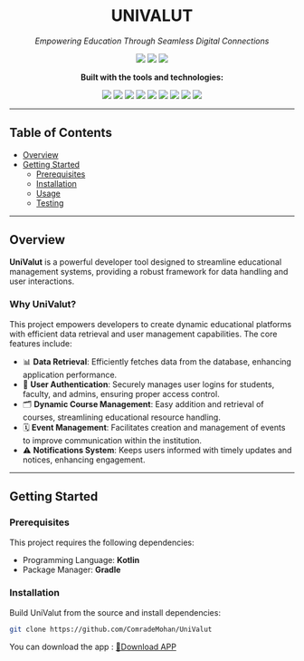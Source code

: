 <h1 align="center">UNIVALUT</h1>
<p align="center"><i>Empowering Education Through Seamless Digital Connections</i></p>

<p align="center">
  <img src="https://img.shields.io/badge/last%20commit-last%20monday-blue" />
  <img src="https://img.shields.io/badge/kotlin-82.3%25-blueviolet" />
  <img src="https://img.shields.io/badge/languages-3-informational" />
</p>

<p align="center"><b>Built with the tools and technologies:</b></p>
<p align="center">
  <img src="https://img.shields.io/badge/GitHub-181717?logo=github&logoColor=white" />
  <img src="https://img.shields.io/badge/TOML-informational?logo=toml&logoColor=white" />
  <img src="https://img.shields.io/badge/Android-3DDC84?logo=android&logoColor=white" />
  <img src="https://img.shields.io/badge/Gradle-02303A?logo=gradle&logoColor=white" />
  <img src="https://img.shields.io/badge/XML-ff6600?logo=xml&logoColor=white" />
  <img src="https://img.shields.io/badge/Google-4285F4?logo=google&logoColor=white" />
  <img src="https://img.shields.io/badge/PHP-777BB4?logo=php&logoColor=white" />
  <img src="https://img.shields.io/badge/Bash-4EAA25?logo=gnu-bash&logoColor=white" />
  <img src="https://img.shields.io/badge/Kotlin-7F52FF?logo=kotlin&logoColor=white" />
</p>

---

## Table of Contents

- [Overview](#overview)
- [Getting Started](#getting-started)
  - [Prerequisites](#prerequisites)
  - [Installation](#installation)
  - [Usage](#usage)
  - [Testing](#testing)

---

## Overview

**UniValut** is a powerful developer tool designed to streamline educational management systems, providing a robust framework for data handling and user interactions.

### Why UniValut?

This project empowers developers to create dynamic educational platforms with efficient data retrieval and user management capabilities. The core features include:

- 📊 **Data Retrieval**: Efficiently fetches data from the database, enhancing application performance.
- 🔐 **User Authentication**: Securely manages user logins for students, faculty, and admins, ensuring proper access control.
- 🗂️ **Dynamic Course Management**: Easy addition and retrieval of courses, streamlining educational resource handling.
- 🗓️ **Event Management**: Facilitates creation and management of events to improve communication within the institution.
- ⚠️ **Notifications System**: Keeps users informed with timely updates and notices, enhancing engagement.

---

## Getting Started

### Prerequisites

This project requires the following dependencies:

- Programming Language: **Kotlin**
- Package Manager: **Gradle**

### Installation

Build UniValut from the source and install dependencies:

```bash
git clone https://github.com/ComradeMohan/UniValut
```

You can download the app : [🔗Download APP](https://github.com/ComradeMohan/UniValut/releases/tag/v1.0)
